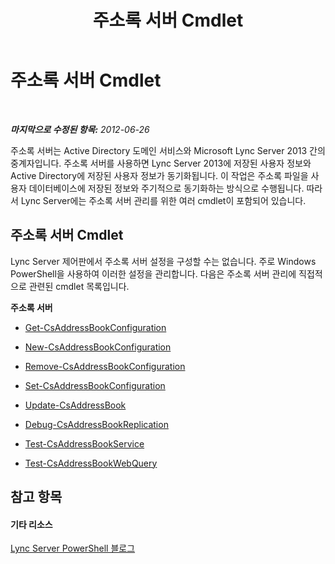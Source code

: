 ﻿---
title: 주소록 서버 Cmdlet
TOCTitle: 주소록 서버 Cmdlet
ms:assetid: 33da45da-3c57-4d04-9679-f0e5a0cfd37e
ms:mtpsurl: https://technet.microsoft.com/ko-kr/library/Gg415643(v=OCS.15)
ms:contentKeyID: 49303253
ms.date: 08/10/2015
mtps_version: v=OCS.15
ms.translationtype: HT
---

# 주소록 서버 Cmdlet

 

_**마지막으로 수정된 항목:** 2012-06-26_

주소록 서버는 Active Directory 도메인 서비스와 Microsoft Lync Server 2013 간의 중계자입니다. 주소록 서버를 사용하면 Lync Server 2013에 저장된 사용자 정보와 Active Directory에 저장된 사용자 정보가 동기화됩니다. 이 작업은 주소록 파일을 사용자 데이터베이스에 저장된 정보와 주기적으로 동기화하는 방식으로 수행됩니다. 따라서 Lync Server에는 주소록 서버 관리를 위한 여러 cmdlet이 포함되어 있습니다.

## 주소록 서버 Cmdlet

Lync Server 제어판에서 주소록 서버 설정을 구성할 수는 없습니다. 주로 Windows PowerShell을 사용하여 이러한 설정을 관리합니다. 다음은 주소록 서버 관리에 직접적으로 관련된 cmdlet 목록입니다.

**주소록 서버**

  -   
    [Get-CsAddressBookConfiguration](get-csaddressbookconfiguration.md)

  -   
    [New-CsAddressBookConfiguration](new-csaddressbookconfiguration.md)

  -   
    [Remove-CsAddressBookConfiguration](remove-csaddressbookconfiguration.md)

  -   
    [Set-CsAddressBookConfiguration](set-csaddressbookconfiguration.md)

<!-- end list -->

  -   
    [Update-CsAddressBook](update-csaddressbook.md)

  -   
    [Debug-CsAddressBookReplication](debug-csaddressbookreplication.md)

<!-- end list -->

  -   
    [Test-CsAddressBookService](test-csaddressbookservice.md)

  -   
    [Test-CsAddressBookWebQuery](test-csaddressbookwebquery.md)

## 참고 항목

#### 기타 리소스

[Lync Server PowerShell 블로그](http://go.microsoft.com/fwlink/?linkid=203150%26clcid=0x412)

